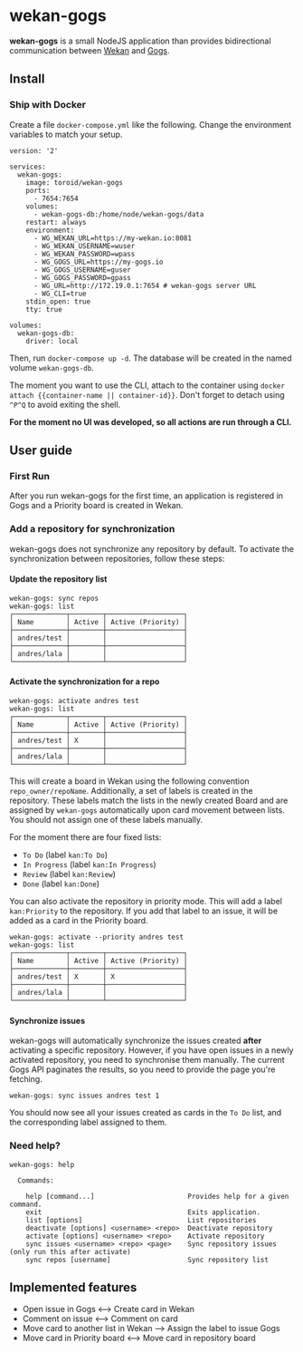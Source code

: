 # wekan-gogs

**wekan-gogs** is a small NodeJS application than provides bidirectional
communication between [Wekan](https://github.com/wekan/wekan) and
[Gogs](https://github.com/gogits/gogs).

## Install

### Ship with Docker

Create a file `docker-compose.yml` like the following. Change the environment
variables to match your setup.

```
version: '2'

services:
  wekan-gogs:
    image: toroid/wekan-gogs
    ports:
      - 7654:7654
    volumes:
      - wekan-gogs-db:/home/node/wekan-gogs/data
    restart: always
    environment:
      - WG_WEKAN_URL=https://my-wekan.io:8081
      - WG_WEKAN_USERNAME=wuser
      - WG_WEKAN_PASSWORD=wpass
      - WG_GOGS_URL=https://my-gogs.io
      - WG_GOGS_USERNAME=guser
      - WG_GOGS_PASSWORD=gpass
      - WG_URL=http://172.19.0.1:7654 # wekan-gogs server URL
      - WG_CLI=true
    stdin_open: true
    tty: true

volumes:
  wekan-gogs-db:
    driver: local
```

Then, run `docker-compose up -d`. The database will be created in the named
volume `wekan-gogs-db`.

The moment you want to use the CLI, attach to the container using `docker
attach {{container-name || container-id}}`. Don't forget to detach using `^P^Q`
to avoid exiting the shell.

**For the moment no UI was developed, so all actions are run through a CLI.**

## User guide

### First Run

After you run wekan-gogs for the first time, an application is registered in
Gogs and a Priority board is created in Wekan.

### Add a repository for synchronization

wekan-gogs does not synchronize any repository by default. To activate
the synchronization between repositories, follow these steps:

#### Update the repository list

```
wekan-gogs: sync repos
wekan-gogs: list
┌─────────────┬────────┬───────────────────┐
│ Name        │ Active │ Active (Priority) │
├─────────────┼────────┼───────────────────┤
│ andres/test │        │                   │
├─────────────┼────────┼───────────────────┤
│ andres/lala │        │                   │
└─────────────┴────────┴───────────────────┘
```

#### Activate the synchronization for a repo
```
wekan-gogs: activate andres test
wekan-gogs: list
┌─────────────┬────────┬───────────────────┐
│ Name        │ Active │ Active (Priority) │
├─────────────┼────────┼───────────────────┤
│ andres/test │ X      │                   │
├─────────────┼────────┼───────────────────┤
│ andres/lala │        │                   │
└─────────────┴────────┴───────────────────┘
```

This will create a board in Wekan using the following convention
`repo_owner/repoName`. Additionally, a set of labels is created in the
repository. These labels match the lists in the newly created Board and are
assigned by `wekan-gogs` automatically upon card movement between lists. You
should not assign one of these labels manually.

For the moment there are four fixed lists:

- `To Do` (label `kan:To Do`)
- `In Progress` (label `kan:In Progress`)
- `Review` (label `kan:Review`)
- `Done` (label `kan:Done`)

You can also activate the repository in priority mode. This will add a label
`kan:Priority` to the repository. If you add that label to an issue, it will be
added as a card in the Priority board.

```
wekan-gogs: activate --priority andres test
wekan-gogs: list
┌─────────────┬────────┬───────────────────┐
│ Name        │ Active │ Active (Priority) │
├─────────────┼────────┼───────────────────┤
│ andres/test │ X      │ X                 │
├─────────────┼────────┼───────────────────┤
│ andres/lala │        │                   │
└─────────────┴────────┴───────────────────┘
```

#### Synchronize issues

wekan-gogs will automatically synchronize the issues created **after**
activating a specific repository. However, if you have open issues in a
newly activated repository, you need to synchronise them manually. The
current Gogs API paginates the results, so you need to provide the page
you're fetching.

```
wekan-gogs: sync issues andres test 1
```

You should now see all your issues created as cards in the `To Do` list, and
the corresponding label assigned to them.

### Need help?

```
wekan-gogs: help

  Commands:

    help [command...]                       Provides help for a given command.
    exit                                    Exits application.
    list [options]                          List repositories
    deactivate [options] <username> <repo>  Deactivate repository
    activate [options] <username> <repo>    Activate repository
    sync issues <username> <repo> <page>    Sync repository issues (only run this after activate)
    sync repos [username]                   Sync repository list
```

## Implemented features

- Open issue in Gogs <--> Create card in Wekan
- Comment on issue <--> Comment on card
- Move card to another list in Wekan --> Assign the label to issue Gogs
- Move card in Priority board <--> Move card in repository board
